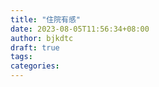 ```yaml
---
title: "住院有感"
date: 2023-08-05T11:56:34+08:00
author: bjkdtc
draft: true
tags:
categories:
---
```


